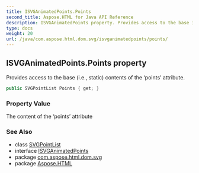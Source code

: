 ```yaml
---
title: ISVGAnimatedPoints.Points
second_title: Aspose.HTML for Java API Reference
description: ISVGAnimatedPoints property. Provides access to the base i.e. static contents of the points attribute
type: docs
weight: 20
url: /java/com.aspose.html.dom.svg/isvganimatedpoints/points/
---
```

## ISVGAnimatedPoints.Points property

Provides access to the base (i.e., static) contents of the ‘points’ attribute.

```java
public SVGPointList Points { get; }
```

### Property Value

The content of the ‘points’ attribute

### See Also

* class [SVGPointList](../../../com.aspose.html.dom.svg.datatypes/svgpointlist/)
* interface [ISVGAnimatedPoints](../)
* package [com.aspose.html.dom.svg](../../../com.aspose.html.dom.svg/)
* package [Aspose.HTML](../../../)
